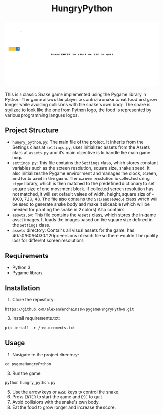 # <p align="center">HungryPython</p>


![](https://github.com/alexanderchainsaw/pygameHungryPython/blob/main/demo.gif)

This is a classic Snake game implemented using the Pygame library in Python. The game allows the player to control a snake to eat food and grow longer while avoiding collisions with the snake's own body.
The snake is stylized to look like the one from Python logo, the food is represented by various programming langues logos.


## Project Structure

- `hungry_python.py`: The main file of the project. It inherits from the Settings class at `settings.py`, uses initialized assets from the Assets class at `assets.py` and it's main objective is to handle the main game loop.
- `settings.py`: This file contains the `Settings` class, which stores constant variables such as the screen resolution, square size, snake speed. It also initializes the Pygame environment and manages the clock, screen, and fonts used in the game. The screen resolution is collected using `ctype` library, which is then matched to the predefined dictionary to set square size of one movement block. If collected screen resolution has not matched, it will set default values of width, height, square size of - 1000, 720, 40. The file also contains the `SliceableDeque`
class which will be used to generate snake body and make it sliceable (which will be needed for painting the snake in 2 colors)
Also contains
- `assets.py`: This file contains the `Assets` class, which stores the in-game asset images. It loads the images based on the square size defined in the `Settings` class.
- `assets` directory: Contains all visual assets for the game, has 40/50/60/64/80/120px versions of each file so there wouldn't be quality loss for different screen resolutions

## Requirements
- Python 3
- Pygame library

## Installation
1. Clone the repository:
```
https://github.com/alexanderchainsaw/pygameHungryPython.git
```
3. Install requirements.txt:
```
pip install -r /requirements.txt
```

## Usage
1. Navigate to the project directory:
```
cd pygameHungryPython
```
3. Run the game:
```
python hungry_python.py
```
5. Use the arrow keys or `WASD` keys to control the snake.
6. Press `ENTER` to start the game and `ESC` to quit.
7. Avoid collisions with the snake's own body.
8. Eat the food to grow longer and increase the score.
